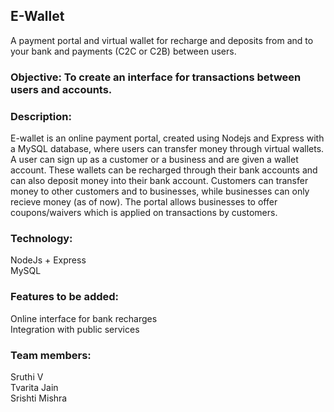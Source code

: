## E-Wallet  

A payment portal and virtual wallet for recharge and deposits from and to your bank and payments (C2C or C2B) between users. 

### Objective: To create an interface for transactions between users and accounts.  

### Description:  
E-wallet is an online payment portal, created using Nodejs and Express with a MySQL database, where users can transfer money through virtual wallets. A user can sign up as a customer or a business and are given a wallet account. These wallets can be recharged through their bank accounts and can also deposit money into their bank account. Customers can transfer money to other customers and to businesses, while businesses can only recieve money (as of now).
The portal allows businesses to offer coupons/waivers which is applied on transactions by customers.

### Technology:  
NodeJs + Express  
MySQL

### Features to be added:   
Online interface for bank recharges  
Integration with public services  


### Team members:  
Sruthi V  
Tvarita Jain  
Srishti Mishra  

